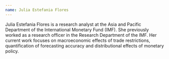 ```yaml
---
name: Julia Estefania Flores
---
```

Julia Estefania Flores is a research analyst at the Asia and Pacific Department of the International Monetary Fund (IMF). She previously worked as a research officer in the Research Department of the IMF. Her current work focuses on macroeconomic effects of trade restrictions, quantification of forecasting accuracy and distributional effects of monetary policy.
